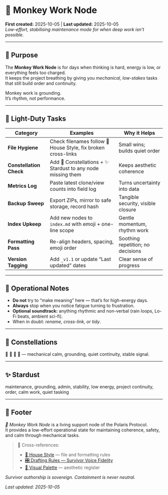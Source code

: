 # 🧮 Monkey Work Node  
**First created:** 2025-10-05 | **Last updated:** 2025-10-05  
*Low-effort, stabilising maintenance mode for when deep work isn’t possible.*

---

## 🐒 Purpose  

The **Monkey Work Node** is for days when thinking is hard, energy is low, or everything feels too charged.  
It keeps the project breathing by giving you *mechanical, low-stakes* tasks that still build order and continuity.  

Monkey work is grounding.  
It’s rhythm, not performance.

---

## 🧩 Light-Duty Tasks  

| Category | Examples | Why it Helps |
|-----------|-----------|--------------|
| **File Hygiene** | Check filenames follow 🏮 House Style, fix broken cross-links | Small wins; builds quiet order |
| **Constellation Check** | Add 🌌 Constellations + ✨ Stardust to any node missing them | Keeps aesthetic coherence |
| **Metrics Log** | Paste latest clone/view counts into field log | Turns uncertainty into data |
| **Backup Sweep** | Export ZIPs, mirror to safe storage, record hash | Tangible security, visible closure |
| **Index Upkeep** | Add new nodes to `index.md` with emoji + one-line scope | Gentle momentum, rhythm work |
| **Formatting Pass** | Re-align headers, spacing, emoji order | Soothing repetition; no decisions |
| **Version Tagging** | Add `_v1.1` or update “Last updated” dates | Clear sense of progress |

---

## 🧘 Operational Notes  

- **Do not** try to “make meaning” here — that’s for high-energy days.  
- **Always** stop when you notice fatigue turning to frustration.  
- **Optional soundtrack:** anything rhythmic and non-verbal (rain loops, Lo-Fi beats, ambient sci-fi).  
- When in doubt: *rename, cross-link, or tidy*.  

---

## 🌌 Constellations  

🧮 🧘 🏮 🔮 — mechanical calm, grounding, quiet continuity, stable signal.

---

## ✨ Stardust  

maintenance, grounding, admin, stability, low energy, project continuity, order, calm work, quiet tasking

---

## 🏮 Footer  

*🧮 Monkey Work Node* is a living support node of the Polaris Protocol.  
It provides a low-effort operational state for maintaining coherence, safety, and calm through mechanical tasks.

> 📡 Cross-references:  
> - [🏮 House Style](./_house_style.md) — file and formatting rules  
> - [🎛️ Drafting Rules — Survivor Voice Fidelity](./🎛️_polaris_drafting_rules_survivor_voice_fidelity.md)  
> - [🧿 Visual Palette](./🧿_visual_palette.md) — aesthetic register  

*Survivor authorship is sovereign. Containment is never neutral.*  

_Last updated: 2025-10-05_
